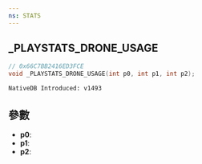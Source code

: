 ```yaml
---
ns: STATS
---
```

## _PLAYSTATS_DRONE_USAGE

```c
// 0x66C7BB2416ED3FCE
void _PLAYSTATS_DRONE_USAGE(int p0, int p1, int p2);
```

```
NativeDB Introduced: v1493
```

## 參數
* **p0**:
* **p1**:
* **p2**:

